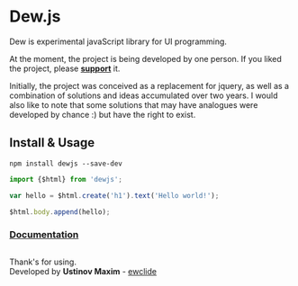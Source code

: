 # Dew.js

Dew is experimental javaScript library for UI programming.  

At the moment, the project is being developed by one person. If you liked the project, please **[support][1]** it.  

Initially, the project was conceived as a replacement for jquery, as well as a combination of solutions and ideas accumulated over two years. I would also like to note that some solutions that may have analogues were developed by chance :) but have the right to exist.

## Install & Usage

	npm install dewjs --save-dev

```js
import {$html} from 'dewjs';

var hello = $html.create('h1').text('Hello world!');

$html.body.append(hello);

```

### **[Documentation][2]**

##
Thank's for using.  
Developed by **Ustinov Maxim** - [ewclide][3]

[1]: https://dew.ewclide.com/support  "support"
[2]: https://dew.ewclide.com/documentation  "documentation"
[3]: https://github.com/ewclide  "ewclide"